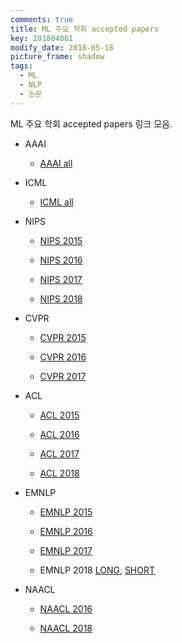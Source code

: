 ```yaml
---
comments: true
title: ML 주요 학회 accepted papers
key: 201804061
modify_date: 2018-05-18
picture_frame: shadow
tags:
  - ML
  - NLP
  - 논문
---
```


ML 주요 학회 accepted papers 링크 모음.

<!--more-->

- AAAI

  - [AAAI all](https://www.aaai.org/Library/AAAI/aaai-library.php)

- ICML

  - [ICML all](https://icml.cc/Conferences/2017/Schedule?type=Poster)

- NIPS

  - [NIPS 2015](https://nips.cc/Conferences/2015/AcceptedPapers)

  - [NIPS 2016](https://nips.cc/Conferences/2016/AcceptedPapers)

  - [NIPS 2017](https://nips.cc/Conferences/2017/Schedule?type=Poster)
  
  - [NIPS 2018](https://nips.cc/Conferences/2018/Schedule?type=Poster)

- CVPR

  - [CVPR 2015](http://openaccess.thecvf.com/CVPR2015.py)

  - [CVPR 2016](http://openaccess.thecvf.com/CVPR2016.py)

  - [CVPR 2017](http://openaccess.thecvf.com/CVPR2017.py)

- ACL

  - [ACL 2015](http://acl2015.org/accepted_papers.html)
  
  - [ACL 2016](http://mirror.aclweb.org/acl2016/indexa779.html?article_id=68)

  - [ACL 2017](https://acl2017.wordpress.com/2017/04/05/accepted-papers-and-demonstrations/)

  - [ACL 2018](http://acl2018.org/conference/accepted-papers/)

- EMNLP

  - [EMNLP 2015](http://www.emnlp2015.org/accepted-papers.html)

  - [EMNLP 2016](https://www.aclweb.org/mirror/emnlp2016/accepted-papers.html)

  - [EMNLP 2017](http://emnlp2017.net/accepted-papers.html)
  
  - EMNLP 2018 [LONG](http://emnlp2018.org/program/accepted/long-papers), [SHORT](http://emnlp2018.org/program/accepted/short-papers)

- NAACL

  - [NAACL 2016](http://naacl.org/naacl-hlt-2016/accepted_papers.html)
  
  - [NAACL 2018](https://naacl2018.wordpress.com/2018/03/02/list-of-accepted-papers/)
  





